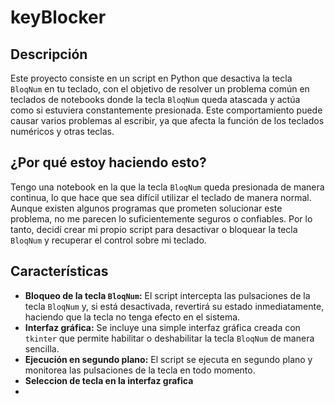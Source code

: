 # keyBlocker

## Descripción

Este proyecto consiste en un script en Python que desactiva la tecla `BloqNum` en tu teclado, con el objetivo de resolver un problema común en teclados de notebooks donde la tecla `BloqNum` queda atascada y actúa como si estuviera constantemente presionada. Este comportamiento puede causar varios problemas al escribir, ya que afecta la función de los teclados numéricos y otras teclas.

## ¿Por qué estoy haciendo esto?

Tengo una notebook en la que la tecla `BloqNum` queda presionada de manera continua, lo que hace que sea difícil utilizar el teclado de manera normal. Aunque existen algunos programas que prometen solucionar este problema, no me parecen lo suficientemente seguros o confiables. Por lo tanto, decidí crear mi propio script para desactivar o bloquear la tecla `BloqNum` y recuperar el control sobre mi teclado.

## Características

- **Bloqueo de la tecla `BloqNum`:** El script intercepta las pulsaciones de la tecla `BloqNum` y, si está desactivada, revertirá su estado inmediatamente, haciendo que la tecla no tenga efecto en el sistema.
- **Interfaz gráfica:** Se incluye una simple interfaz gráfica creada con `tkinter` que permite habilitar o deshabilitar la tecla `BloqNum` de manera sencilla.
- **Ejecución en segundo plano:** El script se ejecuta en segundo plano y monitorea las pulsaciones de la tecla en todo momento.
- **Seleccion de tecla en la interfaz grafica**
- 

